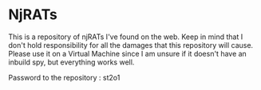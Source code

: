 # NjRATs
This is a repository of njRATs I've found on the web.
Keep in mind that I don't hold responsibility for all the damages that this repository will cause.
Please use it on a Virtual Machine since I am unsure if it doesn't have an inbuild spy, but everything works well.

Password to the repository : st2o1
